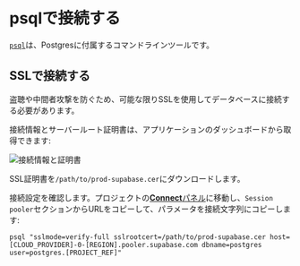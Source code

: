 # psqlで接続する

[`psql`](https://www.postgresql.org/docs/current/app-psql.html)は、Postgresに付属するコマンドラインツールです。

## SSLで接続する

盗聴や中間者攻撃を防ぐため、可能な限りSSLを使用してデータベースに接続する必要があります。

接続情報とサーバールート証明書は、アプリケーションのダッシュボードから取得できます:

![接続情報と証明書](/docs/img/database/database-settings-ssl.png)

SSL証明書を`/path/to/prod-supabase.cer`にダウンロードします。

接続設定を確認します。プロジェクトの[**Connect**パネル](/dashboard/project/_?showConnect=true)に移動し、`Session pooler`セクションからURLをコピーして、パラメータを接続文字列にコピーします:

```
psql "sslmode=verify-full sslrootcert=/path/to/prod-supabase.cer host=[CLOUD_PROVIDER]-0-[REGION].pooler.supabase.com dbname=postgres user=postgres.[PROJECT_REF]"
```
